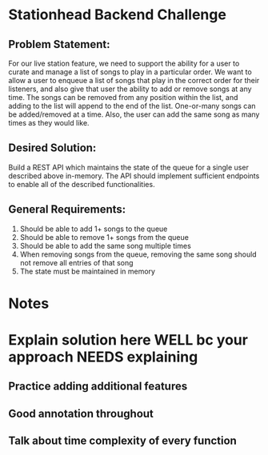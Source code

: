 # Stationhead Backend Challenge
## Problem Statement:
For our live station feature, we need to support the ability for a user to curate and manage a list
of songs to play in a particular order. We want to allow a user to enqueue a list of songs that
play in the correct order for their listeners, and also give that user the ability to add or remove
songs at any time. The songs can be removed from any position within the list, and adding to
the list will append to the end of the list. One-or-many songs can be added/removed at a time.
Also, the user can add the same song as many times as they would like.

## Desired Solution:
Build a REST API which maintains the state of the queue for a single user described above
in-memory. The API should implement sufficient endpoints to enable all of the described
functionalities.

## General Requirements:
1. Should be able to add 1+ songs to the queue
2. Should be able to remove 1+ songs from the queue
3. Should be able to add the same song multiple times
4. When removing songs from the queue, removing the same song should not
remove all entries of that song
5. The state must be maintained in memory

# Notes

# Explain solution here WELL bc your approach NEEDS explaining

## Practice adding additional features
## Good annotation throughout
## Talk about time complexity of every function
